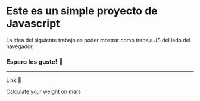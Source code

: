 # Este es un simple proyecto de Javascript

La idea del siguiente trabajo es poder mostrar como trabaja JS del lado del navegador.

### Espero les guste! 💓

---

Link 🔽

[Calculate your weight on mars](https://francomoreira-35731.netlify.app/)

